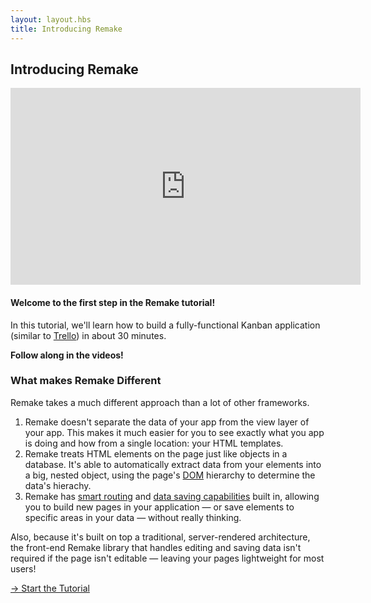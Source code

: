 ```yaml
---
layout: layout.hbs
title: Introducing Remake
---
```


## Introducing Remake

<iframe width="560" height="315" src="https://www.youtube-nocookie.com/embed/WxYUYSQBE4A" frameborder="0" allow="accelerometer; autoplay; encrypted-media; gyroscope; picture-in-picture" allowfullscreen></iframe>

#### Welcome to the first step in the Remake tutorial!

In this tutorial, we'll learn how to build a fully-functional Kanban application (similar to [Trello](https://trello.com/)) in about 30 minutes.

**Follow along in the videos!**

### What makes Remake Different

Remake takes a much different approach than a lot of other frameworks.

1. Remake doesn't separate the data of your app from the view layer of your app. This makes it much easier for you to see exactly what you app is doing and how from a single location: your HTML templates.
2. Remake treats HTML elements on the page just like objects in a database. It's able to automatically extract data from your elements into a big, nested object, using the page's [DOM](https://developer.mozilla.org/en-US/docs/Web/API/Document_Object_Model) hierarchy to determine the data's hierachy.
3. Remake has [smart routing](/routing) and [data saving capabilities](/saving) built in, allowing you to build new pages in your application — or save elements to specific areas in your data — without really thinking.

Also, because it's built on top a traditional, server-rendered architecture, the front-end Remake library that handles editing and saving data isn't required if the page isn't editable — leaving your pages lightweight for most users!

<div class="spacer--8"></div>

<a class="slanted-link" href="/installing-and-setting-up-remake/"><span>&rarr; Start the Tutorial</span></a>


